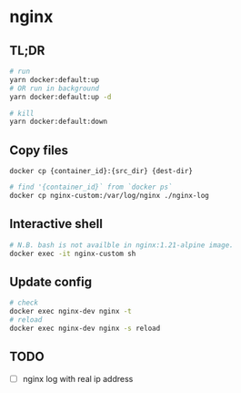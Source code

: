 # nginx

## TL;DR

```sh
# run
yarn docker:default:up
# OR run in background
yarn docker:default:up -d

# kill
yarn docker:default:down
```

## Copy files

```docker cp {container_id}:{src_dir} {dest-dir}```

```sh
# find '{container_id}` from `docker ps`
docker cp nginx-custom:/var/log/nginx ./nginx-log
```

## Interactive shell

```sh
# N.B. bash is not availble in nginx:1.21-alpine image.
docker exec -it nginx-custom sh
```

## Update config

```sh
# check
docker exec nginx-dev nginx -t
# reload
docker exec nginx-dev nginx -s reload
```

## TODO

- [ ] nginx log with real ip address
